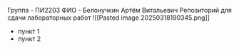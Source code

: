 Группа - ПИ2203
ФИО - Белонучкин Артём Витальевич
Репозиторий для сдачи лабораторных работ
![[Pasted image 20250318190345.png]]
- пункт 1
- пункт 2